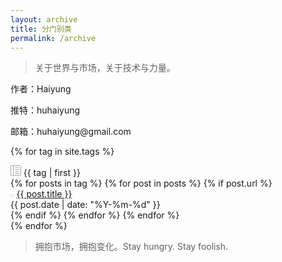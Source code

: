 ```yaml
---
layout: archive
title: 分门别类
permalink: /archive
---
```


> 关于世界与市场，关于技术与力量。

<div class="archive-author">
<p>作者：Haiyung</p>

<p>推特：huhaiyung</p>

<p>邮箱：huhaiyung@gmail.com</p>
</div>

{% for tag in site.tags %}
  <div class="archive-main">
    <div class="archive-tag-head">
        <svg class="bi bi-layout-text-sidebar-reverse" width="1.2em" height="1.2em" viewBox="0 0 16 16" fill="#A6A6A6" xmlns="http://www.w3.org/2000/svg">
          <path fill-rule="evenodd" d="M2 1h12a1 1 0 011 1v12a1 1 0 01-1 1H2a1 1 0 01-1-1V2a1 1 0 011-1zm12-1a2 2 0 012 2v12a2 2 0 01-2 2H2a2 2 0 01-2-2V2a2 2 0 012-2h12z" clip-rule="evenodd"/>
          <path fill-rule="evenodd" d="M5 15V1H4v14h1zm8-11.5a.5.5 0 00-.5-.5h-5a.5.5 0 000 1h5a.5.5 0 00.5-.5zm0 3a.5.5 0 00-.5-.5h-5a.5.5 0 000 1h5a.5.5 0 00.5-.5zm0 3a.5.5 0 00-.5-.5h-5a.5.5 0 000 1h5a.5.5 0 00.5-.5zm0 3a.5.5 0 00-.5-.5h-5a.5.5 0 000 1h5a.5.5 0 00.5-.5z" clip-rule="evenodd"/>
        </svg>
        <span>{{ tag | first }}</span>
    </div>
    <div class="archive-article-item">
        {% for posts in tag %}
            {% for post in posts %}
                {% if post.url %}
                    <div class="item-row">
                        <svg class="bi bi-circle" width="0.4em" height="0.4em" viewBox="0 0 16 16" fill="#A6A6A6" xmlns="http://www.w3.org/2000/svg">
                          <path fill-rule="evenodd" d="M8 15A7 7 0 108 1a7 7 0 000 14zm0 1A8 8 0 108 0a8 8 0 000 16z" clip-rule="evenodd"/>
                        </svg>
                        <a class="item-url" href="{{ site.baseurl }}{{ post.url }}">{{ post.title }}</a>
                        <div class="date">
                            <span>
                                {{ post.date | date: "%Y-%m-%d" }}
                            </span>
                        </div>
                    </div>
                {% endif %}
            {% endfor %}
        {% endfor %}
    </div>
  </div>
{% endfor %}

<blockquote class="archive-bq">
  <p>拥抱市场，拥抱变化。Stay hungry. Stay foolish.</p>
</blockquote>